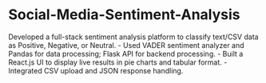 # Social-Media-Sentiment-Analysis
Developed a full-stack sentiment analysis platform to classify text/CSV data as Positive, Negative, or Neutral. - Used VADER sentiment analyzer and Pandas for data processing; Flask API for backend processing. - Built a React.js UI to display live results in pie charts and tabular format. - Integrated CSV upload and JSON response handling.
